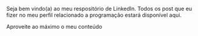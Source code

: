Seja bem vindo(a) ao meu respositório de LinkedIn.
Todos os post que eu fizer no meu perfil relacionado a programação estará disponível aqui.

Aproveite ao máximo o meu conteúdo
